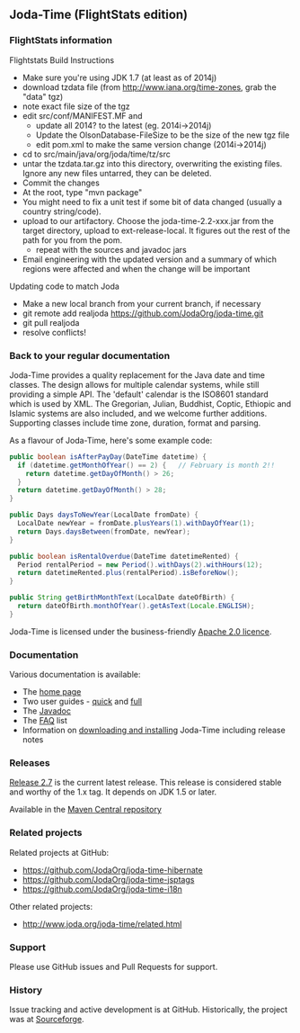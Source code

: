 Joda-Time (FlightStats edition)
---------

### FlightStats information

Flightstats Build Instructions
- Make sure you're using JDK 1.7 (at least as of 2014j)
- download tzdata file (from http://www.iana.org/time-zones, grab the "data" tgz)
- note exact file size of the tgz
- edit src/conf/MANIFEST.MF and
  - update all 2014? to the latest (eg. 2014i->2014j)
  - Update the OlsonDatabase-FileSize to be the size of the new tgz file
  - edit pom.xml to make the same version change (2014i->2014j)
- cd to src/main/java/org/joda/time/tz/src
- untar the tzdata.tar.gz into this directory, overwriting the existing files. Ignore any new files untarred, they can be deleted.
- Commit the changes
- At the root, type "mvn package"
- You might need to fix a unit test if some bit of data changed (usually a country string/code).
- upload to our artifactory. Choose the joda-time-2.2-xxx.jar from the target directory, upload to ext-release-local. It figures out the rest of the path for you from the pom.
  - repeat with the sources and javadoc jars
- Email engineering with the updated version and a summary of which regions were affected and when the change will be important

Updating code to match Joda
- Make a new local branch from your current branch, if necessary
- git remote add realjoda https://github.com/JodaOrg/joda-time.git
- git pull realjoda <branch in real joda>
- resolve conflicts!

### Back to your regular documentation

Joda-Time provides a quality replacement for the Java date and time classes.
The design allows for multiple calendar systems, while still providing a simple API.
The 'default' calendar is the ISO8601 standard which is used by XML.
The Gregorian, Julian, Buddhist, Coptic, Ethiopic and Islamic systems are also included, and we welcome further additions.
Supporting classes include time zone, duration, format and parsing. 

As a flavour of Joda-Time, here's some example code:

```java
public boolean isAfterPayDay(DateTime datetime) {
  if (datetime.getMonthOfYear() == 2) {   // February is month 2!!
    return datetime.getDayOfMonth() > 26;
  }
  return datetime.getDayOfMonth() > 28;
}

public Days daysToNewYear(LocalDate fromDate) {
  LocalDate newYear = fromDate.plusYears(1).withDayOfYear(1);
  return Days.daysBetween(fromDate, newYear);
}

public boolean isRentalOverdue(DateTime datetimeRented) {
  Period rentalPeriod = new Period().withDays(2).withHours(12);
  return datetimeRented.plus(rentalPeriod).isBeforeNow();
}

public String getBirthMonthText(LocalDate dateOfBirth) {
  return dateOfBirth.monthOfYear().getAsText(Locale.ENGLISH);
}
```

Joda-Time is licensed under the business-friendly [Apache 2.0 licence](http://www.joda.org/joda-time/license.html).


### Documentation
Various documentation is available:

* The [home page](http://www.joda.org/joda-time/)
* Two user guides - [quick](http://www.joda.org/joda-time/quickstart.html) and [full](http://www.joda.org/joda-time/userguide.html)
* The [Javadoc](http://www.joda.org/joda-time/apidocs/index.html)
* The [FAQ](http://www.joda.org/joda-time/faq.html) list
* Information on [downloading and installing](http://www.joda.org/joda-time/installation.html) Joda-Time including release notes


### Releases
[Release 2.7](http://www.joda.org/joda-time/download.html) is the current latest release.
This release is considered stable and worthy of the 1.x tag.
It depends on JDK 1.5 or later.

Available in the [Maven Central repository](http://search.maven.org/#artifactdetails|joda-time|joda-time|2.7|jar)


### Related projects
Related projects at GitHub:
- https://github.com/JodaOrg/joda-time-hibernate
- https://github.com/JodaOrg/joda-time-jsptags
- https://github.com/JodaOrg/joda-time-i18n

Other related projects:
- http://www.joda.org/joda-time/related.html


### Support
Please use GitHub issues and Pull Requests for support.


### History
Issue tracking and active development is at GitHub.
Historically, the project was at [Sourceforge](https://sourceforge.net/projects/joda-time/).
